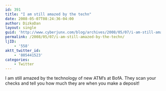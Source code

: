 ```yaml
---
id: 391
title: "I am still amazed by the techn"
date: 2008-05-07T08:24:36-04:00
author: DizkoDan
layout: single
guid: 'http://www.cyberjunx.com/blog/archives/2008/05/07/i-am-still-amazed-by-the-techn/'
permalink: /2008/05/07/i-am-still-amazed-by-the-techn/
ljID:
    - '558'
aktt_twitter_id:
    - '805441523'
categories:
    - Twitter
---
```


I am still amazed by the technology of new ATM’s at BofA. They scan your checks and tell you how much they are when you make a deposit!